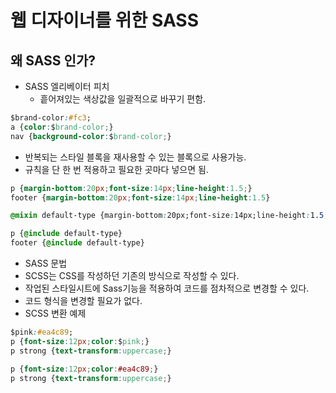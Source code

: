 # 웹 디자이너를 위한 SASS
## 왜 SASS 인가?
* SASS 엘리베이터 피치
  * 흩어져있는 색상값을 일괄적으로 바꾸기 편함.
~~~css
$brand-color:#fc3;
a {color:$brand-color;}
nav {background-color:$brand-color;}
~~~

  * 반복되는 스타일 블록을 재사용할 수 있는 블록으로 사용가능.
  * 규칙을 단 한 번 적용하고 필요한 곳마다 넣으면 됨.
~~~css
p {margin-bottom:20px;font-size:14px;line-height:1.5;}
footer {margin-bottom:20px;font-size:14px;line-height:1.5}
~~~

~~~css
@mixin default-type {margin-bottom:20px;font-size:14px;line-height:1.5;}

p {@include default-type}
footer {@include default-type}
~~~

* SASS 문법
 * SCSS는 CSS를 작성하던 기존의 방식으로 작성할 수 있다.
 * 작업된 스타일시트에 Sass기능을 적용하여 코드를 점차적으로 변경할 수 있다.
 * 코드 형식을 변경할 필요가 없다.
 * SCSS 변환 예제
 ~~~ css
$pink:#ea4c89;
p {font-size:12px;color:$pink;}
p strong {text-transform:uppercase;}
 ~~~

 ~~~css
 p {font-size:12px;color:#ea4c89;}
 p strong {text-transform:uppercase;}
 ~~~

